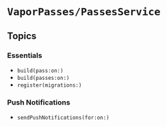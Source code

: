 # ``VaporPasses/PassesService``

## Topics

### Essentials

- ``build(pass:on:)``
- ``build(passes:on:)``
- ``register(migrations:)``

### Push Notifications

- ``sendPushNotifications(for:on:)``
